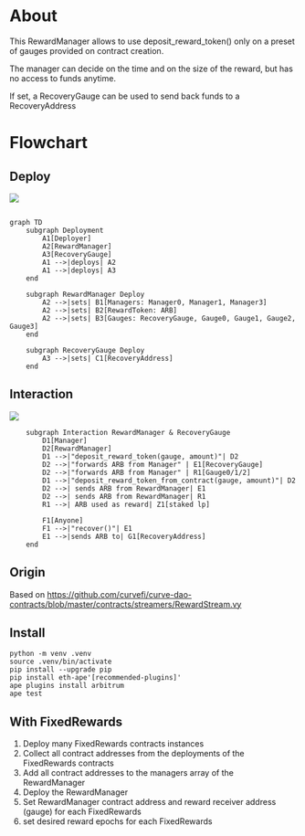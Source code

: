 # About

This RewardManager allows to use deposit_reward_token() only on a preset of gauges provided on contract creation. 

The manager can decide on the time and on the size of the reward, but has no access to funds anytime.

If set, a RecoveryGauge can be used to send back funds to a RecoveryAddress

# Flowchart

## Deploy

[![](https://mermaid.ink/img/pako:eNp9UslugzAQ_RU0ZxJhGyj4UClppJ56SXMq5ODGUxIlGGSgLU3y73VYImib2rJmeeM3i-YIm0wicIhVokW-tVaLWFnmFNVr61hgfsjqFFXZApczI1HrRr0eeGm0xA-h5ZNQIhlDzECb7B11_SiqBIcQsSaT-5Ns-IqTYfkHYy2GSsbqR52j1F3Vw9oapgJLQzMnURdXcKvTHLvXyFVj61sEfaerbI-KW7Pl_GYoi5qOTabRBGyrEU4nSSdpJ_vUf3c64PndKRtkfyDXuc-k1FgUY97-gg0p6lTspFmF4yUkhnKLKcbAjSqF3sdmRc4mTlRl9lyrDfBSV2iDzqpkC_xNHApjVbkUJS52wpSaXr25UC9ZlvZfjAn8CJ_AJ5R4U48FPg1dPwzJnR_YUAOnxJ26jHoec8PQdQNCzzZ8NRRkyhhxHOJR8_zAd9zzN2UN2Qg?type=png)](https://mermaid.live/edit#pako:eNp9UslugzAQ_RU0ZxJhGyj4UClppJ56SXMq5ODGUxIlGGSgLU3y73VYImib2rJmeeM3i-YIm0wicIhVokW-tVaLWFnmFNVr61hgfsjqFFXZApczI1HrRr0eeGm0xA-h5ZNQIhlDzECb7B11_SiqBIcQsSaT-5Ns-IqTYfkHYy2GSsbqR52j1F3Vw9oapgJLQzMnURdXcKvTHLvXyFVj61sEfaerbI-KW7Pl_GYoi5qOTabRBGyrEU4nSSdpJ_vUf3c64PndKRtkfyDXuc-k1FgUY97-gg0p6lTspFmF4yUkhnKLKcbAjSqF3sdmRc4mTlRl9lyrDfBSV2iDzqpkC_xNHApjVbkUJS52wpSaXr25UC9ZlvZfjAn8CJ_AJ5R4U48FPg1dPwzJnR_YUAOnxJ26jHoec8PQdQNCzzZ8NRRkyhhxHOJR8_zAd9zzN2UN2Qg)
```

graph TD
    subgraph Deployment
        A1[Deployer]
        A2[RewardManager]
        A3[RecoveryGauge]
        A1 -->|deploys| A2
        A1 -->|deploys| A3
    end

    subgraph RewardManager Deploy
        A2 -->|sets| B1[Managers: Manager0, Manager1, Manager3]
        A2 -->|sets| B2[RewardToken: ARB]
        A2 -->|sets| B3[Gauges: RecoveryGauge, Gauge0, Gauge1, Gauge2, Gauge3]
    end

    subgraph RecoveryGauge Deploy
        A3 -->|sets| C1[RecoveryAddress]
    end
```

## Interaction

[![](https://mermaid.ink/img/pako:eNqVUstu2zAQ_JXFHooUkB1Tr1o6FHDhNOihF7WniIbBirRsOCIFkmrrWv73UI_G8i2hIIC7nBnNrHjGQnGBKZaa1Xv4uaYS3DLNr6HxTVqhWWEPSkIm_jDNvzPJSqHhg6sL9Vvo0yNrSjHwurUm-YjZTJp-fkOfHhGYzT63FLmolTnYre6BW6uOQt6VnbgHrFKNtB8ptk5qKjtyd0p3JAOr7AvstKpg_BBFaOGB5DdmN_BuiYzkPXVxT-79t7rfdjLbQknbzfBtWcAIOTVxM7YuynsZGZmkzQa7PbgxggMzMDhu4YnkxrKjaz7Xrwmv1K8kX8mTkmIz7Y3p9TDeuz7V1OPDgLhatKqFx-v_WHGuhTGjpkNR2T3oYSV0xQ7c3c1zd0jR7kUlKKZuy5k-UqTy4nCsserHSRaYWt0ID7Vqyj2mO_ZsXNXUnFmxPjB3n6vXbs3kk1LVf4orMT3jX0xnPonmUbCM_SSMk4R8ipcenjD1STgPAz-KgjBJwnBJ_IuH_3oJMg8CsliQyHdvvIwX4eUFU3sDFg?type=png)](https://mermaid.live/edit#pako:eNqVUstu2zAQ_JXFHooUkB1Tr1o6FHDhNOihF7WniIbBirRsOCIFkmrrWv73UI_G8i2hIIC7nBnNrHjGQnGBKZaa1Xv4uaYS3DLNr6HxTVqhWWEPSkIm_jDNvzPJSqHhg6sL9Vvo0yNrSjHwurUm-YjZTJp-fkOfHhGYzT63FLmolTnYre6BW6uOQt6VnbgHrFKNtB8ptk5qKjtyd0p3JAOr7AvstKpg_BBFaOGB5DdmN_BuiYzkPXVxT-79t7rfdjLbQknbzfBtWcAIOTVxM7YuynsZGZmkzQa7PbgxggMzMDhu4YnkxrKjaz7Xrwmv1K8kX8mTkmIz7Y3p9TDeuz7V1OPDgLhatKqFx-v_WHGuhTGjpkNR2T3oYSV0xQ7c3c1zd0jR7kUlKKZuy5k-UqTy4nCsserHSRaYWt0ID7Vqyj2mO_ZsXNXUnFmxPjB3n6vXbs3kk1LVf4orMT3jX0xnPonmUbCM_SSMk4R8ipcenjD1STgPAz-KgjBJwnBJ_IuH_3oJMg8CsliQyHdvvIwX4eUFU3sDFg)

```graph TD
    subgraph Interaction RewardManager & RecoveryGauge
        D1[Manager]
        D2[RewardManager]
        D1 -->|"deposit_reward_token(gauge, amount)"| D2
        D2 -->|"forwards ARB from Manager" | E1[RecoveryGauge] 
        D2 -->|"forwards ARB from Manager" | R1[Gauge0/1/2]
        D1 -->|"deposit_reward_token_from_contract(gauge, amount)"| D2
        D2 -->| sends ARB from RewardManager| E1
        D2 -->| sends ARB from RewardManager| R1 
        R1 -->| ARB used as reward| Z1[staked lp]
      
        F1[Anyone]
        F1 -->|"recover()"| E1
        E1 -->|sends ARB to| G1[RecoveryAddress]
    end
```



## Origin

Based on https://github.com/curvefi/curve-dao-contracts/blob/master/contracts/streamers/RewardStream.vy


## Install

```
python -m venv .venv
source .venv/bin/activate
pip install --upgrade pip
pip install eth-ape'[recommended-plugins]'
ape plugins install arbitrum
ape test
```

## With FixedRewards

1. Deploy many FixedRewards contracts instances
2. Collect all contract addresses from the deployments of the FixedRewards contracts
3. Add all contract addresses to the managers array of the RewardManager
4. Deploy the RewardManager
5. Set RewardManager contract address and reward receiver address (gauge) for each FixedRewards
6. set desired reward epochs for each FixedRewards